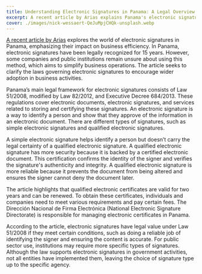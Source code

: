 ```yaml
---
title: Understanding Electronic Signatures in Panama: A Legal Overview
excerpt: A recent article by Arias explains Panama's electronic signature laws, highlighting their potential to streamline business processes.
cover: ./images/nick-wessaert-QeJuMpjCHQk-unsplash.webp
---
```


[A recent article by Arias](https://ariaslaw.com/detailNew/1025/2/the-electronic-signature-in-panama) explores the world of electronic signatures in Panama, emphasizing their impact on business efficiency. In Panama, electronic signatures have been legally recognized for 15 years. However, some companies and public institutions remain unsure about using this method, which aims to simplify business operations. The article seeks to clarify the laws governing electronic signatures to encourage wider adoption in business activities.

Panama’s main legal framework for electronic signatures consists of Law 51/2008, modified by Law 82/2012, and Executive Decree 684/2013. These regulations cover electronic documents, electronic signatures, and services related to storing and certifying these signatures. An electronic signature is a way to identify a person and show that they approve of the information in an electronic document. There are different types of signatures, such as simple electronic signatures and qualified electronic signatures.

A simple electronic signature helps identify a person but doesn’t carry the legal certainty of a qualified electronic signature. A qualified electronic signature has more security because it is backed by a certified electronic document. This certification confirms the identity of the signer and verifies the signature's authenticity and integrity. A qualified electronic signature is more reliable because it prevents the document from being altered and ensures the signer cannot deny the document later.

The article highlights that qualified electronic certificates are valid for two years and can be renewed. To obtain these certificates, individuals and companies need to meet various requirements and pay certain fees. The Dirección Nacional de Firma Electrónica (National Electronic Signature Directorate) is responsible for managing electronic certificates in Panama.

According to the article, electronic signatures have legal value under Law 51/2008 if they meet certain conditions, such as doing a reliable job of identifying the signer and ensuring the content is accurate. For public sector use, institutions may require more specific types of signatures. Although the law supports electronic signatures in government activities, not all entities have implemented them, leaving the choice of signature type up to the specific agency.
